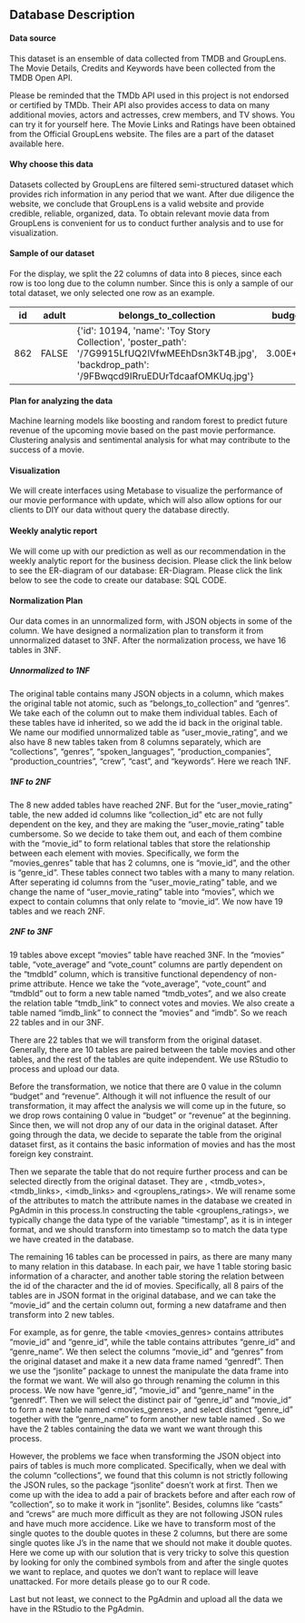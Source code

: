 ## Database Description

#### Data source
This dataset is an ensemble of data collected from TMDB and GroupLens. The Movie Details, Credits and Keywords have been collected from the TMDB Open API. 

Please be reminded that the TMDb API used in this project is not endorsed or certified by TMDb. Their API also provides access to data on many additional movies, actors and actresses, crew members, and TV shows. You can try it for yourself here. The Movie Links and Ratings have been obtained from the Official GroupLens website. The files are a part of the dataset available here.

#### Why choose this data 
Datasets collected by GroupLens are filtered semi-structured dataset which provides rich information in any period that we want. After due diligence the website, we conclude that GroupLens is a valid website and provide credible, reliable, organized, data. To obtain relevant movie data from GroupLens is convenient for us to conduct further analysis and to use for visualization. 
  
#### Sample of our dataset 
For the display,  we split the 22 columns of data into 8 pieces, since each row is too long due to the column number. Since this is only a sample of our total dataset, we only selected one row as an example. 

| id  | adult    |belongs_to_collection |budget |
| --- | ---      |  ---                 | ---   |
| 862 | FALSE |{'id': 10194, 'name': 'Toy Story Collection', 'poster_path': '/7G9915LfUQ2lVfwMEEhDsn3kT4B.jpg', 'backdrop_path': '/9FBwqcd9IRruEDUrTdcaafOMKUq.jpg'} |3.00E+07 |


#### Plan for analyzing the data
Machine learning models like boosting and random forest to predict future revenue of the upcoming movie based on the past movie performance.
Clustering analysis and sentimental analysis for what may contribute to the success of a movie.

#### Visualization
We will create interfaces using Metabase to visualize the performance of our movie performance with update, which will also allow options for our clients to DIY our data without query the database directly.

#### Weekly analytic report
We will come up with our prediction as well as our recommendation in the weekly analytic report for the business decision.
Please click the link below to see the ER-diagram of our database: ER-Diagram.
Please click the link below to see the code to create our database: SQL CODE.

#### Normalization Plan
Our data comes in an unnormalized form, with JSON objects in some of the column. We have designed a normalization plan to transform it from unnormalized dataset to 3NF. After the normalization process, we have 16 tables in 3NF. 


##### Unnormalized to 1NF
The original table contains many JSON objects in a column, which makes the original table not atomic, such as “belongs_to_collection” and “genres”. We take each of the column out to make them individual tables. Each of these tables have id inherited, so we add the id back in the original table. We name our modified unnormalized table as “user_movie_rating”, and we also have 8 new tables taken from 8 columns separately, which are “collections”, “genres”, “spoken_languages”, “production_companies”, “production_countries”, “crew”, “cast”, and “keywords”. Here we reach 1NF.

##### 1NF to 2NF
The 8 new added tables have reached 2NF. But for the “user_movie_rating” table, the new added id columns like “collection_id” etc are not fully dependent on the key, and they are making the “user_movie_rating” table cumbersome. So we decide to take them out, and each of them combine with the “movie_id” to form relational tables that store the relationship between each element with movies. Specifically, we form the “movies_genres” table that has 2 columns, one is “movie_id”, and the other is “genre_id”. These tables connect two tables with a many to many relation. After seperating id columns from the “user_movie_rating” table, and we change the name of  “user_movie_rating” table into “movies”, which we expect to contain columns that only relate to “movie_id”. We now have 19 tables and we reach 2NF.

##### 2NF to 3NF
19 tables above except “movies” table have reached 3NF. In the “movies” table, “vote_average” and “vote_count” columns are partly dependent on the “tmdbId” column, which is transitive functional dependency of non-prime attribute. Hence we take the “vote_average”, “vote_count” and “tmdbId” out to form a new table named “tmdb_votes”, and we also create the relation table “tmdb_link” to connect votes and movies. We also create a table named “imdb_link” to connect the “movies” and “imdb”. So we reach 22 tables and in our 3NF.

There are 22 tables that we will transform from the original dataset. Generally, there are 10 tables are paired between the table movies and other tables, and the rest of the tables are quite independent. We use RStudio to process and upload our data.

Before the transformation, we notice that there are 0 value in the column “budget” and “revenue”. Although it will not influence the result of our transformation, it may affect the analysis we will come up in the future, so we drop rows containing 0 value in “budget” or “revenue” at the beginning. Since then, we will not drop any of our data in the original dataset. After going through the data, we decide to separate the table <movies> from the original dataset first, as it contains the basic information of movies and has the most foreign key constraint. 

Then we separate the table that do not require further process and can be selected directly from the original dataset. They are <users>, <tmdb_votes>, <tmdb_links>, <imdb_links> and <grouplens_ratings>. We will rename some of the attributes to match the attribute names in the database we created in PgAdmin in this process.In constructing the table <grouplens_ratings>, we typically change the data type of the variable “timestamp”, as it is in integer format, and we should transform into timestamp so to match the data type we have created in the database.

The remaining 16 tables can be processed in pairs, as there are many many to many relation in this database. In each pair, we have 1 table storing basic information of a character, and another table storing the relation between the id of the character and the id of movies.  Specifically, all 8 pairs of the tables are in JSON format in the original database, and we can take the “movie_id” and the certain column out, forming a new dataframe and then transform into 2 new tables. 

For example, as for genre, the table <movies_genres> contains attributes “movie_id” and “genre_id”, while the table <genres> contains attributes “genre_id” and “genre_name”. We then select the columns “movie_id” and “genres” from the original dataset and make it a new data frame named “genredf”. Then we use the “jsonlite” package to unnest the manipulate the data frame into the format we want. We will also go through renaming the column in this process. We now have “genre_id”, “movie_id” and “genre_name” in the “genredf”. Then we will select the distinct pair of “genre_id” and “movie_id” to form a new table named <movies_genres>, and select distinct “genre_id” together with the “genre_name” to form another new table named <genres>. So we have the 2 tables containing the data we want we want through this process.

However, the problems we face when transforming the JSON object into pairs of tables is much more complicated. Specifically, when we deal with the column “collections”, we found that this column is not strictly following the JSON rules, so the package “jsonlite” doesn’t work at first. Then we come up with the idea to add a pair of brackets before and after each row of “collection”, so to make it work in “jsonlite”. Besides, columns like “casts” and “crews” are much more difficult as they are not following JSON rules and have much more accidence. Like we have to transform most of the single quotes to the double quotes in these 2 columns, but there are some single quotes like J’s in the name that we should not make it double quotes. Here we come up with our solution that is very tricky to solve this question by looking for only the combined symbols from and after the single quotes we want to replace, and quotes we don’t want to replace will leave unattacked. For more details please go to our R code. 

Last but not least, we connect to the PgAdmin and upload all the data we have in the RStudio to the PgAdmin.







